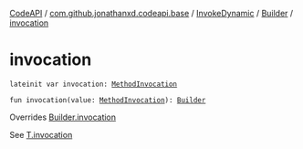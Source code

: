 [CodeAPI](../../../index.md) / [com.github.jonathanxd.codeapi.base](../../index.md) / [InvokeDynamic](../index.md) / [Builder](index.md) / [invocation](.)

# invocation

`lateinit var invocation: `[`MethodInvocation`](../../-method-invocation/index.md)

`fun invocation(value: `[`MethodInvocation`](../../-method-invocation/index.md)`): `[`Builder`](index.md)

Overrides [Builder.invocation](../../-invoke-dynamic-base/-builder/invocation.md)

See [T.invocation](#)

